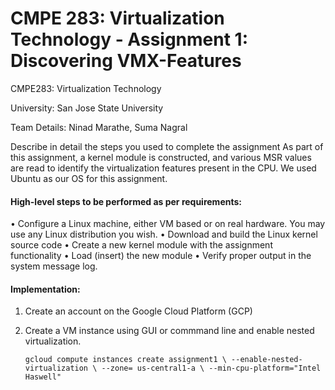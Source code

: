 # CMPE 283: Virtualization Technology - Assignment 1: Discovering VMX-Features

CMPE283: Virtualization Technology 

University: San Jose State University 

Team Details: Ninad Marathe, Suma Nagral

Describe in detail the steps you used to complete the assignment As part of this assignment, a kernel module is constructed, and various MSR values are read to identify the virtualization features present in the CPU. We used Ubuntu as our OS for this assignment.

#### High-level steps to be performed as per requirements:

•  Configure a Linux machine, either VM based or on real hardware. You may use any Linux 
distribution you wish.
• Download and build the Linux kernel source code
• Create a new kernel module with the assignment functionality
• Load (insert) the new module
• Verify proper output in the system message log.


#### Implementation:
 1. Create an account on the Google Cloud Platform (GCP)
 2. Create a VM instance using GUI or commmand line and enable nested virtualization.

    `gcloud compute instances create assignment1 \
  --enable-nested-virtualization \
  --zone= us-central1-a \
  --min-cpu-platform="Intel Haswell"`
